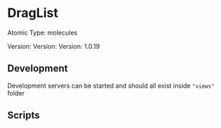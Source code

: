 # DragList

Atomic Type: molecules

Version: Version: Version: 1.0.19






## Development

Development servers can be started and should all exist inside `"views"` folder

## Scripts
